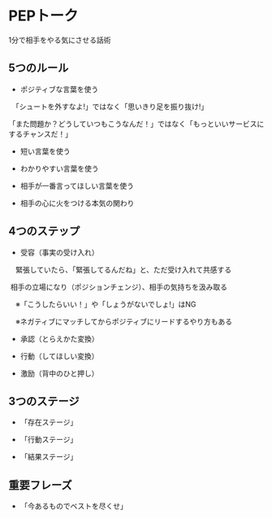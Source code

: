 # PEPトーク

1分で相手をやる気にさせる話術

## 5つのルール

- ポジティブな言葉を使う

　「シュートを外すなよ!」ではなく「思いきり足を振り抜け!」
 
 「また問題か？どうしていつもこうなんだ！」ではなく「もっといいサービスにするチャンスだ！」

- 短い言葉を使う

- わかりやすい言葉を使う

- 相手が一番言ってほしい言葉を使う

- 相手の心に火をつける本気の関わり

## 4つのステップ

- 受容（事実の受け入れ）

　緊張していたら、「緊張してるんだね」と、ただ受け入れて共感する

  相手の立場になり（ポジションチェンジ）、相手の気持ちを汲み取る

 　※「こうしたらいい！」や「しょうがないでしょ!」はNG
 
 　※ネガティブにマッチしてからポジティブにリードするやり方もある

- 承認（とらえかた変換）

- 行動（してほしい変換）

- 激励（背中のひと押し）

## 3つのステージ

- 「存在ステージ」

- 「行動ステージ」

- 「結果ステージ」

## 重要フレーズ

- 「今あるものでベストを尽くせ」
